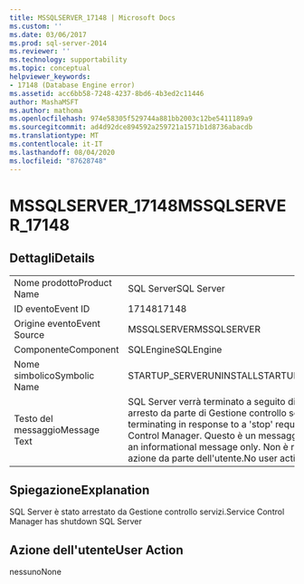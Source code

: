 ```yaml
---
title: MSSQLSERVER_17148 | Microsoft Docs
ms.custom: ''
ms.date: 03/06/2017
ms.prod: sql-server-2014
ms.reviewer: ''
ms.technology: supportability
ms.topic: conceptual
helpviewer_keywords:
- 17148 (Database Engine error)
ms.assetid: acc6bb58-7248-4237-8bd6-4b3ed2c11446
author: MashaMSFT
ms.author: mathoma
ms.openlocfilehash: 974e58305f529744a881bb2003c12be5411189a9
ms.sourcegitcommit: ad4d92dce894592a259721a1571b1d8736abacdb
ms.translationtype: MT
ms.contentlocale: it-IT
ms.lasthandoff: 08/04/2020
ms.locfileid: "87628748"
---
```

# <a name="mssqlserver_17148"></a><span data-ttu-id="7661c-102">MSSQLSERVER_17148</span><span class="sxs-lookup"><span data-stu-id="7661c-102">MSSQLSERVER_17148</span></span>
    
## <a name="details"></a><span data-ttu-id="7661c-103">Dettagli</span><span class="sxs-lookup"><span data-stu-id="7661c-103">Details</span></span>  
  
|||  
|-|-|  
|<span data-ttu-id="7661c-104">Nome prodotto</span><span class="sxs-lookup"><span data-stu-id="7661c-104">Product Name</span></span>|<span data-ttu-id="7661c-105">SQL Server</span><span class="sxs-lookup"><span data-stu-id="7661c-105">SQL Server</span></span>|  
|<span data-ttu-id="7661c-106">ID evento</span><span class="sxs-lookup"><span data-stu-id="7661c-106">Event ID</span></span>|<span data-ttu-id="7661c-107">17148</span><span class="sxs-lookup"><span data-stu-id="7661c-107">17148</span></span>|  
|<span data-ttu-id="7661c-108">Origine evento</span><span class="sxs-lookup"><span data-stu-id="7661c-108">Event Source</span></span>|<span data-ttu-id="7661c-109">MSSQLSERVER</span><span class="sxs-lookup"><span data-stu-id="7661c-109">MSSQLSERVER</span></span>|  
|<span data-ttu-id="7661c-110">Componente</span><span class="sxs-lookup"><span data-stu-id="7661c-110">Component</span></span>|<span data-ttu-id="7661c-111">SQLEngine</span><span class="sxs-lookup"><span data-stu-id="7661c-111">SQLEngine</span></span>|  
|<span data-ttu-id="7661c-112">Nome simbolico</span><span class="sxs-lookup"><span data-stu-id="7661c-112">Symbolic Name</span></span>|<span data-ttu-id="7661c-113">STARTUP_SERVERUNINSTALL</span><span class="sxs-lookup"><span data-stu-id="7661c-113">STARTUP_SERVERUNINSTALL</span></span>|  
|<span data-ttu-id="7661c-114">Testo del messaggio</span><span class="sxs-lookup"><span data-stu-id="7661c-114">Message Text</span></span>|<span data-ttu-id="7661c-115">SQL Server verrà terminato a seguito di una richiesta di arresto da parte di Gestione controllo servizi.</span><span class="sxs-lookup"><span data-stu-id="7661c-115">SQL Server is terminating in response to a 'stop' request from Service Control Manager.</span></span> <span data-ttu-id="7661c-116">Questo è un messaggio informativo.</span><span class="sxs-lookup"><span data-stu-id="7661c-116">This is an informational message only.</span></span> <span data-ttu-id="7661c-117">Non è richiesta alcuna azione da parte dell'utente.</span><span class="sxs-lookup"><span data-stu-id="7661c-117">No user action is required.</span></span>|  
  
## <a name="explanation"></a><span data-ttu-id="7661c-118">Spiegazione</span><span class="sxs-lookup"><span data-stu-id="7661c-118">Explanation</span></span>  
 <span data-ttu-id="7661c-119">SQL Server è stato arrestato da Gestione controllo servizi.</span><span class="sxs-lookup"><span data-stu-id="7661c-119">Service Control Manager has shutdown SQL Server</span></span>  
  
## <a name="user-action"></a><span data-ttu-id="7661c-120">Azione dell'utente</span><span class="sxs-lookup"><span data-stu-id="7661c-120">User Action</span></span>  
 <span data-ttu-id="7661c-121">nessuno</span><span class="sxs-lookup"><span data-stu-id="7661c-121">None</span></span>  
  
  
